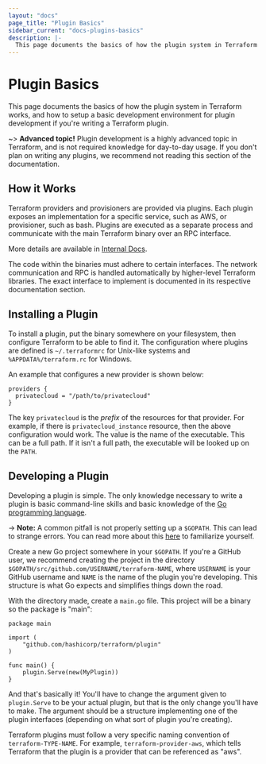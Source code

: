 ```yaml
---
layout: "docs"
page_title: "Plugin Basics"
sidebar_current: "docs-plugins-basics"
description: |-
  This page documents the basics of how the plugin system in Terraform works, and how to setup a basic development environment for plugin development if you're writing a Terraform plugin.
---
```


# Plugin Basics

This page documents the basics of how the plugin system in Terraform
works, and how to setup a basic development environment for plugin development
if you're writing a Terraform plugin.

~> **Advanced topic!** Plugin development is a highly advanced
topic in Terraform, and is not required knowledge for day-to-day usage.
If you don't plan on writing any plugins, we recommend not reading
this section of the documentation.

## How it Works

Terraform providers and provisioners are provided via plugins. Each plugin
exposes an implementation for a specific service, such as AWS, or provisioner,
such as bash. Plugins are executed as a separate process and communicate with
the main Terraform binary over an RPC interface.

More details are available in
[Internal Docs](docs/internals/internal-plugins.html).

The code within the binaries must adhere to certain interfaces.
The network communication and RPC is handled automatically by higher-level
Terraform libraries. The exact interface to implement is documented
in its respective documentation section.

## Installing a Plugin

To install a plugin, put the binary somewhere on your filesystem, then
configure Terraform to be able to find it. The configuration where plugins
are defined is `~/.terraformrc` for Unix-like systems and
`%APPDATA%/terraform.rc` for Windows.

An example that configures a new provider is shown below:

```hcl
providers {
  privatecloud = "/path/to/privatecloud"
}
```

The key `privatecloud` is the _prefix_ of the resources for that provider.
For example, if there is `privatecloud_instance` resource, then the above
configuration would work. The value is the name of the executable. This
can be a full path. If it isn't a full path, the executable will be looked
up on the `PATH`.

## Developing a Plugin

Developing a plugin is simple. The only knowledge necessary to write
a plugin is basic command-line skills and basic knowledge of the
[Go programming language](http://golang.org).

-> **Note:** A common pitfall is not properly setting up a
<code>$GOPATH</code>. This can lead to strange errors. You can read more about
this [here](https://golang.org/doc/code.html) to familiarize
yourself.

Create a new Go project somewhere in your `$GOPATH`. If you're a
GitHub user, we recommend creating the project in the directory
`$GOPATH/src/github.com/USERNAME/terraform-NAME`, where `USERNAME`
is your GitHub username and `NAME` is the name of the plugin you're
developing. This structure is what Go expects and simplifies things down
the road.

With the directory made, create a `main.go` file. This project will
be a binary so the package is "main":

```golang
package main

import (
	"github.com/hashicorp/terraform/plugin"
)

func main() {
	plugin.Serve(new(MyPlugin))
}
```

And that's basically it! You'll have to change the argument given to
`plugin.Serve` to be your actual plugin, but that is the only change
you'll have to make. The argument should be a structure implementing
one of the plugin interfaces (depending on what sort of plugin
you're creating).

Terraform plugins must follow a very specific naming convention of
`terraform-TYPE-NAME`. For example, `terraform-provider-aws`, which
tells Terraform that the plugin is a provider that can be referenced
as "aws".
